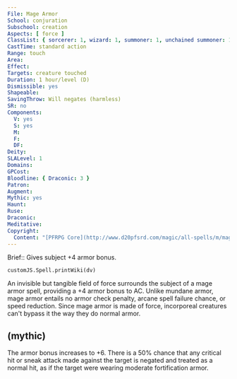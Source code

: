 ```yaml
---
File: Mage Armor
School: conjuration
Subschool: creation
Aspects: [ force ]
ClassList: { sorcerer: 1, wizard: 1, summoner: 1, unchained summoner: 1, witch: 1, bloodrager: 1, occultist: 1, psychic: 1, spiritualist: 1 }
CastTime: standard action
Range: touch
Area: 
Effect: 
Targets: creature touched
Duration: 1 hour/level (D)
Dismissible: yes
Shapeable: 
SavingThrow: Will negates (harmless)
SR: no
Components:
  V: yes
  S: yes
  M: 
  F: 
  DF: 
Deity: 
SLALevel: 1
Domains: 
GPCost: 
Bloodline: { Draconic: 3 }
Patron: 
Augment: 
Mythic: yes
Haunt: 
Ruse: 
Draconic: 
Meditative: 
Copyright:
  Content: "[PFRPG Core](http://www.d20pfsrd.com/magic/all-spells/m/mage-armor)"
---
```

Brief:: Gives subject +4 armor bonus.

```dataviewjs
customJS.Spell.printWiki(dv)
```

An invisible but tangible field of force surrounds the subject of a mage armor spell, providing a +4 armor bonus to AC.  Unlike mundane armor, mage armor entails no armor check penalty, arcane spell failure chance, or speed reduction. Since mage armor is made of force, incorporeal creatures can't bypass it the way they do normal armor.


## (mythic)

The armor bonus increases to +6. There is a 50% chance that any critical hit or sneak attack made against the target is negated and treated as a normal hit, as if the target were wearing moderate fortification armor.
